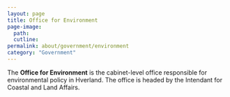 ```yaml
---
layout: page
title: Office for Environment
page-image: 
  path: 
  cutline:
permalink: about/government/environment
category: "Government"
---
```


The **Office for Environment** is the cabinet-level office responsible for environmental policy in Hverland. The office is headed by the Intendant for Coastal and Land Affairs.